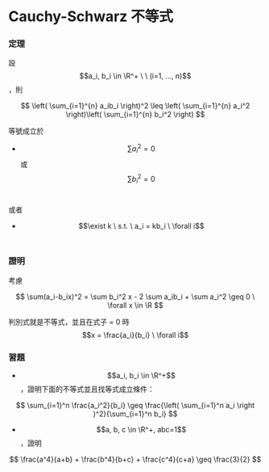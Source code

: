 # Cauchy-Schwarz 不等式

### 定理

設 $$a_i, b_i \in \R^+ \ \ (i=1, ..., n)$$，則

$$
\left( \sum_{i=1}^{n} a_ib_i \right)^2 \leq \left( \sum_{i=1}^{n} a_i^2 \right)\left( \sum_{i=1}^{n} b_i^2 \right)
$$

等號成立於

* $$\sum a_i^2 = 0$$​ 或 $$\sum b_i^2 = 0$$​

或者

* $$\exist k \ s.t. \ a_i = kb_i \ \forall i$$​

### 證明

考慮

$$
\sum(a_i-b_ix)^2 = \sum b_i^2 x - 2 \sum a_ib_i + \sum a_i^2 \geq 0 \ \forall x \in \R
$$

​判別式就是不等式，並且在式子 = 0 時 $$x = \frac{a_i}{b_i} \ \forall i$$

### 習題

* $$a_i, b_i \in \R^+$$，證明下面的不等式並且找等式成立條件：

$$
\sum_{i=1}^n \frac{a_i^2}{b_i} \geq \frac{\left( \sum_{i=1}^n a_i \right )^2}{\sum_{i=1}^n b_i}
$$

* $$a, b, c \in \R^+, abc=1$$​，證明

$$
\frac{a^4}{a+b} + \frac{b^4}{b+c} + \frac{c^4}{c+a} \geq \frac{3}{2}
$$

